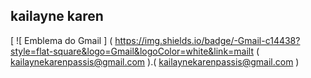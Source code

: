 ## kailayne karen 
[ ![ Emblema do Gmail ] ( https://img.shields.io/badge/-Gmail-c14438?style=flat-square&logo=Gmail&logoColor=white&link=mailt ( kailaynekarenpassis@gmail.com ).( kailaynekarenpassis@gmail.com )
